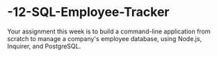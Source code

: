 # -12-SQL-Employee-Tracker
Your assignment this week is to build a command-line application from scratch to manage a company's employee database, using Node.js, Inquirer, and PostgreSQL.
